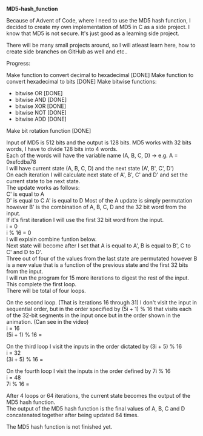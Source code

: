 **MD5-hash_function**

Because of Advent of Code, where I need to use the MD5 hash function, I decided to create my own implementation of MD5 in C as a side project.
I know that MD5 is not secure. It's just good as a learning side project.

There will be many small projects around, so I will atleast learn here, how to create side branches on GitHub as well and etc..

Progress:

Make function to convert decimal to hexadecimal [DONE]
Make function to convert hexadecimal to bits [DONE]
Make bitwise functions:
- bitwise OR [DONE]
- bitwise AND [DONE]
- bitwise XOR [DONE]
- bitwise NOT [DONE]
- bitwise ADD [DONE]  

Make bit rotation function [DONE]

Input of MD5 is 512 bits and the output is 128 bits. 
MD5 works with 32 bits words, I have to divide 128 bits into 4 words.  
Each of the words will have the variable name (A, B, C, D) -> e.g. A = 0xefcdba78   
I will have current state (A, B, C, D) and the next state (A', B', C', D')  
On each iteration I will calculate next state of A', B', C' and D' and set the current state to be next state.  
The update works as follows:  
C' is equal to A  
D' is equal to C
A' is equal to D
Most of the A update is simply permutation however B' is the combination of A, B, C, D and the 32 bit word from the input.  
If it's first iteration I will use the first 32 bit word from the input.  
i = 0  
i % 16 = 0  
I will explain combine funtion below.  
Next state will become after I set that A is equal to A', B is equal to B', C to C' and D to D'.  
Three out of four of the values from the last state are permutated however B is a new value that is a function of the previous state 
and the first 32 bits from the input.  
I will run the program for 15 more iterations to digest the rest of the input.
This complete the first loop.  
There will be total of four loops.  

On the second loop. (That is iterations 16 through 31) I don't visit the input in sequential order, but in the order specified by (5i + 1) % 16 that visits
each of the 32-bit segments in the input once but in the order shown in the animation. (Can see in the video)  
i = 16  
(5i + 1) % 16 =  

On the third loop I visit the inputs in the order dictated by (3i + 5) % 16  
i = 32  
(3i + 5) % 16 = 

On the fourth loop I visit the inputs in the order defined by 7i % 16   
i = 48  
7i % 16 =  

After 4 loops or 64 iterations, the current state becomes the output of the MD5 hash function.  
The output of the MD5 hash function is the final values of A, B, C and D concatenated together after being updated 64 times.  


The MD5 hash function is not finished yet.
